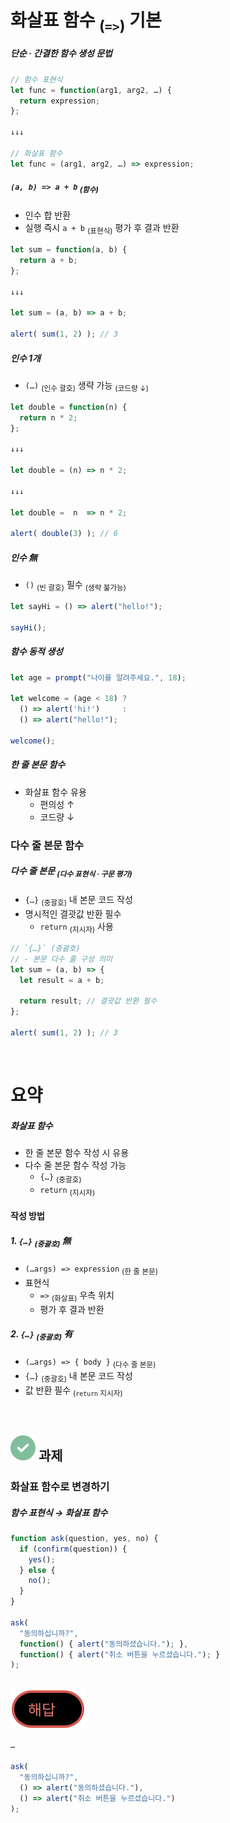화살표 함수 <sub>(`=>`)</sub> 기본
====

##### 단순 · 간결한 함수 생성 문법
```javascript
// 함수 표현식
let func = function(arg1, arg2, …) {
  return expression;
};

↓↓↓

// 화살표 함수
let func = (arg1, arg2, …) => expression;
```

##### `(a, b) => a + b` <sub>(함수)</sub>
- 인수 합 반환
- 실행 즉시 `a + b` <sub>(표현식)</sub> 평가 후 결과 반환

```javascript
let sum = function(a, b) {
  return a + b;
};

↓↓↓

let sum = (a, b) => a + b;

alert( sum(1, 2) ); // 3
```

##### 인수 1개
- `(…)` <sub>(인수 괄호)</sub> 생략 가능 <sub>(코드량 ↓)</sub>
```javascript
let double = function(n) {
  return n * 2;
};

↓↓↓

let double = (n) => n * 2;

↓↓↓

let double =  n  => n * 2;

alert( double(3) ); // 6
```

##### 인수 無
- `()` <sub>(빈 괄호)</sub> 필수 <sub>(생략 불가능)</sub>
```javascript
let sayHi = () => alert("hello!");

sayHi();
```

##### 함수 동적 생성
```javascript
let age = prompt("나이를 알려주세요.", 18);

let welcome = (age < 18) ?
  () => alert('hi!')     :
  () => alert("hello!");

welcome();
```

##### 한 줄 본문 함수
- 화살표 함수 유용
  - 편의성 ↑
  - 코드량 ↓

### 다수 줄 본문 함수

##### 다수 줄 본문 <sub>(다수 표현식 · 구문 평가)</sub>
- `{…}` <sub>(중괄호)</sub> 내 본문 코드 작성
- 명시적인 결괏값 반환 필수
  - `return` <sub>(지시자)</sub> 사용
```javascript
// `{…}` (중괄호)
// - 본문 다수 줄 구성 의미
let sum = (a, b) => {
  let result = a + b;

  return result; // 결괏값 반환 필수
};

alert( sum(1, 2) ); // 3
```

<br />

요약
====

##### 화살표 함수
- 한 줄 본문 함수 작성 시 유용
- 다수 줄 본문 함수 작성 가능
  - `{…}` <sub>(중괄호)</sub>
  - `return` <sub>(지시자)</sub>

#### 작성 방법

##### 1. `{…}` <sub>(중괄호)</sub> 無
- `(…args) => expression` <sub>(한 줄 본문)</sub>
- 표현식
  - `=>` <sub>(화살표)</sub> 우측 위치
  - 평가 후 결과 반환

##### 2. `{…}`  <sub>(중괄호)</sub> 有
- `(…args) => { body }` <sub>(다수 줄 본문)</sub>
- `{…}` <sub>(중괄호)</sub> 내 본문 코드 작성
- 값 반환 필수 <sub>(`return` 지시자)</sub>

<br />

## <img class="icon" src="../../images/commons/icons/circle-check-solid.svg" /> 과제

### 화살표 함수로 변경하기

##### 함수 표현식 → 화살표 함수
```javascript
function ask(question, yes, no) {
  if (confirm(question)) {
    yes();
  } else {
    no();
  }
}

ask(
  "동의하십니까?",
  function() { alert("동의하셨습니다."); },
  function() { alert("취소 버튼을 누르셨습니다."); }
);
```

<br />

<img class="icon" src="../../images/commons/icons/circle-answer.svg" />

```javascript
…

ask(
  "동의하십니까?",
  () => alert("동의하셨습니다."),
  () => alert("취소 버튼을 누르셨습니다.")
);
```
